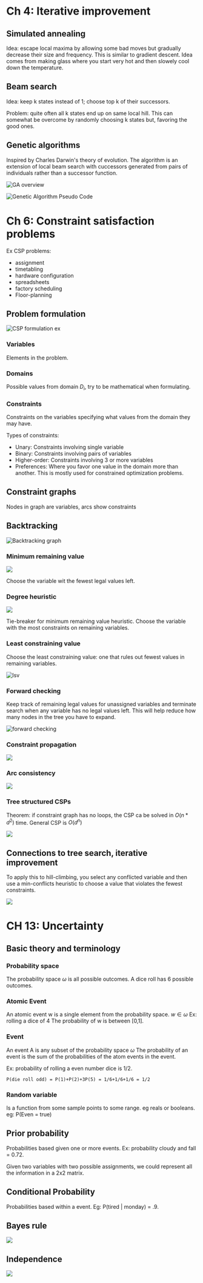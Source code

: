 # Ch 4: Iterative improvement

## Simulated annealing

Idea: escape local maxima by allowing some bad moves but gradually decrease their size and frequency.
This is similar to gradient descent.
Idea comes from making glass where you start very hot and then slowely cool down the temperature.


## Beam search

Idea: keep k states instead of 1; choose top k of their successors.

Problem: quite often all k states end up on same local hill. This can somewhat be overcome by randomly choosing k states but, favoring the good ones. 


## Genetic algorithms

Inspired by Charles Darwin's theory of evolution.
The algorithm is an extension of local beam search with cuccessors generated from pairs of individuals rather than a successor function.

![GA overview](media/exam1/gaOverview.png)

![Genetic Algorithm Pseudo Code](media/exam1/gaAlgo.png)


# Ch 6: Constraint satisfaction problems

Ex CSP problems:

- assignment
- timetabling
- hardware configuration
- spreadsheets
- factory scheduling
- Floor-planning

## Problem formulation

![CSP formulation ex](media/exam2/cspEx.png)

### Variables

Elements in the problem.

### Domains

Possible values from domain $D_i$, try to be mathematical when formulating.

### Constraints

Constraints on the variables specifying what values from the domain they may have.

Types of constraints:

- Unary: Constraints involving single variable
- Binary: Constraints involving pairs of variables
- Higher-order: Constraints involving 3 or more variables
- Preferences: Where you favor one value in the domain more than another. This is mostly used for constrained optimization problems.

## Constraint graphs

Nodes in graph are variables, arcs show constraints

## Backtracking

![Backtracking graph](media/exam2/backtracking.png)

### Minimum remaining value

![](media/exam2/mrv.png)

Choose the variable wit the fewest legal values left.

### Degree heuristic

![](media/exam2/degree.png)

Tie-breaker for minimum remaining value heuristic.
Choose the variable with the most constraints on remaining variables. 

### Least constraining value

Choose the least constraining value: one that rules out fewest values in remaining variables.

![lsv](media/exam2/lsv.png)

### Forward checking

Keep track of remaining legal values for unassigned variables and terminate search when any variable has no legal values left.
This will help reduce how many nodes in the tree you have to expand. 

![forward checking](media/exam2/forwardChecking.png)

### Constraint propagation

![](media/exam2/constraintProp.png)

### Arc consistency

![](media/exam2/arc.png)

### Tree structured CSPs

Theorem: if constraint graph has no loops, the CSP ca be solved in $O(n*d^2)$ time.
General CSP is $O(d^n)$

![](media/exam2/treeCSP.png)

## Connections to tree search, iterative improvement

To apply this to hill-climbing, you select any conflicted variable and then use a min-conflicts heuristic
to choose a value that violates the fewest constraints.

![](media/exam2/nQueens.png)


# CH 13: Uncertainty

## Basic theory and terminology

### Probability space

The probability space $\omega$ is all possible outcomes.
A dice roll has 6 possible outcomes.

### Atomic Event

An atomic event w is a single element from the probability space.
$w \in \omega$
Ex: rolling a dice of 4
The probability of w is between [0,1].



### Event

An event A is any subset of the probability space $\omega$
The probability of an event is the sum of the probabilities of the atom events in the event.

Ex: probability of rolling a even number dice is 1/2.

```
P(die roll odd) = P(1)+P(2)+3P(5) = 1/6+1/6+1/6 = 1/2
```

### Random variable

Is a function from some sample points to some range. eg reals or booleans.
eg: P(Even = true)

## Prior probability

Probabilities based given one or more events.
Ex: probability cloudy and fall = 0.72.

Given two variables with two possible assignments, we could represent all the information in a 2x2 matrix.

## Conditional Probability

Probabilities based within a event.
Eg: P(tired | monday) = .9. 

## Bayes rule

![](media/exam2/bay.png)

## Independence

![](media/exam2/independence.png)
